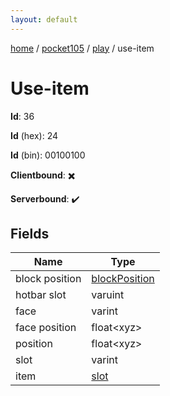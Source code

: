 ```yaml
---
layout: default
---
```


[home](/)  /  [pocket105](/protocol/pocket105)  /  [play](/protocol/pocket105/play)  /  use-item

# Use-item

**Id**: 36

**Id** (hex): 24

**Id** (bin): 00100100

**Clientbound**: ✖️

**Serverbound**: ✔️

## Fields

Name | Type
---|---
block position | [blockPosition](/protocol/pocket105/types/block-position)
hotbar slot | varuint
face | varint
face position | float&lt;xyz&gt;
position | float&lt;xyz&gt;
slot | varint
item | [slot](/protocol/pocket105/types/slot)

